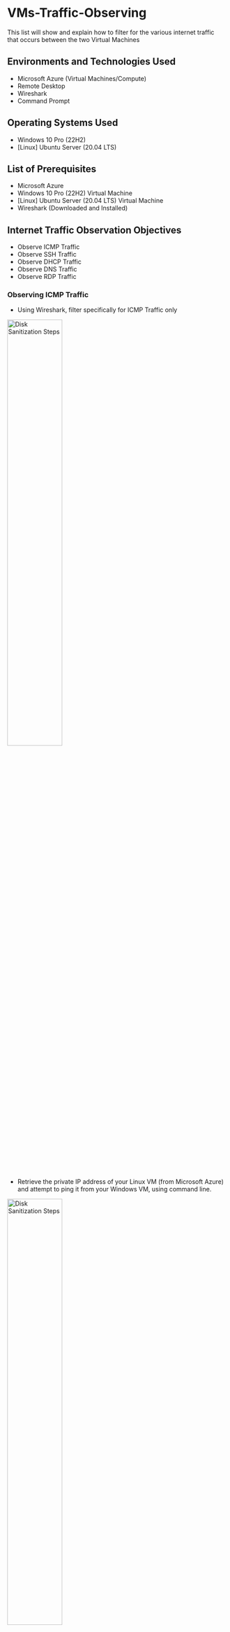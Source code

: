 # VMs-Traffic-Observing
This list will show and explain how to filter for the various internet traffic that occurs between the two Virtual Machines



<h2>Environments and Technologies Used</h2>

- Microsoft Azure (Virtual Machines/Compute)
- Remote Desktop
- Wireshark
- Command Prompt

<h2>Operating Systems Used </h2>

- Windows 10 Pro</b> (22H2)
- [Linux] Ubuntu Server</b> (20.04 LTS)

<h2>List of Prerequisites</h2>

- Microsoft Azure
- Windows 10 Pro</b> (22H2) Virtual Machine
- [Linux] Ubuntu Server</b> (20.04 LTS) Virtual Machine
- Wireshark (Downloaded and Installed)

<h2>Internet Traffic Observation Objectives</h2>

- Observe ICMP Traffic
- Observe SSH Traffic
- Observe DHCP Traffic
- Observe DNS Traffic
- Observe RDP Traffic
  <p></p>

<h3>Observing ICMP Traffic</h3>

- Using Wireshark, filter specifically for ICMP Traffic only
  
<img src="https://i.imgur.com/4jZaKU1.png" height="50%" width="50%" alt="Disk Sanitization Steps"/>

 - Retrieve the private IP address of your Linux VM (from Microsoft Azure) and attempt to ping it from your Windows VM, using command line.

<img src="https://i.imgur.com/K8YLqks.png" height="50%" width="50%" alt="Disk Sanitization Steps"/>  

<img src="https://i.imgur.com/ahnK1Bi.png" height="50%" width="50%" alt="Disk Sanitization Steps"/>

 - Observe the ping traffic within Wireshark.

<img src="https://i.imgur.com/FQaVZZn.png" height="50%" width="50%" alt="Disk Sanitization Steps"/>

 - In the Windows 10 VM, attempt to ping a public website and also observe the traffic in Wireshark. In this scenario, we'll ping www.disney.com
 - 
<img src="https://i.imgur.com/Xp17yWD.png" height="80%" width="80%" alt="Disk Sanitization Steps"/>
<img src="https://i.imgur.com/Xp17yWD.png" height="80%" width="80%" alt="Disk Sanitization Steps"/>
</p>
<p>
Lorem ipsum dolor sit amet, consectetur adipiscing elit, sed do eiusmod tempor incididunt ut labore et dolore magna aliqua. Ut enim ad minim veniam, quis nostrud exercitation ullamco laboris nisi ut aliquip ex ea commodo consequat. Duis aute irure dolor in reprehenderit in voluptate velit esse cillum dolore eu fugiat nulla pariatur.
</p>
<br />

<h4>Observing SSH Traffic</h4>

<p>
<img src="https://i.imgur.com/DJmEXEB.png" height="80%" width="80%" alt="Disk Sanitization Steps"/>
</p>
<p>
Lorem ipsum dolor sit amet, consectetur adipiscing elit, sed do eiusmod tempor incididunt ut labore et dolore magna aliqua. Ut enim ad minim veniam, quis nostrud exercitation ullamco laboris nisi ut aliquip ex ea commodo consequat. Duis aute irure dolor in reprehenderit in voluptate velit esse cillum dolore eu fugiat nulla pariatur.
</p>
<br />

<h4>Observing DHCP Traffic</h4>

<p>
<img src="https://i.imgur.com/DJmEXEB.png" height="80%" width="80%" alt="Disk Sanitization Steps"/>
</p>
<p>

<h4>Observing DNS Traffic</h4>


<h4>Observing RDP Traffic</h4>


Lorem ipsum dolor sit amet, consectetur adipiscing elit, sed do eiusmod tempor incididunt ut labore et dolore magna aliqua. Ut enim ad minim veniam, quis nostrud exercitation ullamco laboris nisi ut aliquip ex ea commodo consequat. Duis aute irure dolor in reprehenderit in voluptate velit esse cillum dolore eu fugiat nulla pariatur.
</p>
<br />
